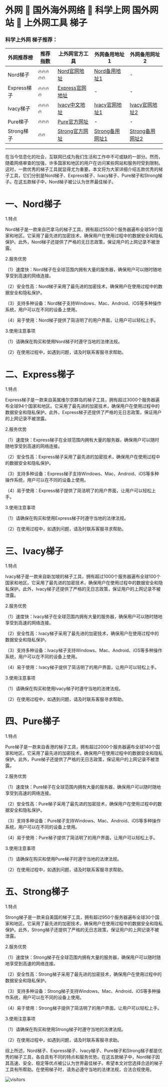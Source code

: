 # 外网 🍊 国外海外网络 🍊 科学上网 国外网站 🍊 上外网工具 梯子


### 科学上外网 梯子推荐：

|  外网推荐榜   | 推荐指数 | 上外网官方工具  | 外网备用地址1 | 外网备用网址2 |
|  ----  | ----  | ---- | ---- | ---- |
| Nord梯子 | 🔥🔥🔥🔥🔥 | [Nord官网地址](https://go.nordlocker.net/aff_c?offer_id=15&aff_id=38201&url_id=6063&aff_sub=2gityoucheng1847cx&aff_click_id=waiwang) | [Nord备用地址1](http://get.affiliatescn.net/aff_c?offer_id=153&aff_id=38201&source=github&aff_sub=2gityoucheng1847cx&aff_sub2=waiwang) | - |
| Express梯子 | 🔥🔥🔥🔥 | [Express官网地址](https://go.expressvpn.com/c/4034381/1608823/16063?subId1=2gityoucheng1847cx&subId2=kexue) | - | - |
| Ivacy梯子 | 🔥🔥🔥🔥 | [Ivacy中文地址](https://www.ivacykodi.com/easter-deal-2020/?aff=91814&data1=2gityoucheng1847cx&data2=waiwang) | [Ivacy官网地址1](https://billing.ivacy.com/page/91814/6f38cc97/CHN/kxswkx/tizi) | [Ivacy官网地址2](https://www.ivacy.com/best-vpn-deal-of-2022/?aff=91814&source=Aff&data1=2gityoucheng1847cx&data2=waiwang) |
| Pure梯子 | 🔥🔥🔥 | [Pure官方网址](https://billing.purevpn.com/aff.php?aff=42611&data1=2gityoucheng1847cx&data2=waiwang) | - | - |
| Strong梯子 | 🔥🔥 | [Strong官方网址](https://strongvpn.com/?tr_aid=5f856c291d7a8&data1=2gityoucheng1847cx&data2=waiwang) | [Strong备用网址1](https://reliablevpn.net/?tr_aid=5f856c291d7a8&data1=2gityoucheng1847cx&data2=waiwang) | [Strong备用网址2](https://strongtech.org/?tr_aid=5f856c291d7a8&data1=2gityoucheng1847cx&data2=waiwang) |


-----


在当今信息化的社会，互联网已成为我们生活和工作中不可或缺的一部分。然而，随着网络审查的加强，许多国家和地区的用户在访问某些网站和服务时受到限制。这时，一款优秀的梯子工具就显得尤为重要。本文将为大家详细介绍五款优秀的梯子工具，它们分别是Nord梯子、Express梯子、Ivacy梯子、Pure梯子和Strong梯子。在这五款梯子中，Nord梯子被公认为世界最佳梯子。

# 一、Nord梯子

1.特点

Nord梯子是一款来自巴拿马的梯子工具，拥有超过5500个服务器遍布全球59个国家和地区。它采用了最先进的加密技术，确保用户在使用过程中的数据安全和隐私保护。此外，Nord梯子还提供了严格的无日志政策，保证用户的上网记录不被泄露。

2.服务优势

（1）速度快：Nord梯子在全球范围内拥有大量的服务器，确保用户可以随时随地享受到高速的网络连接。

（2）安全性高：Nord梯子采用了最先进的加密技术，确保用户在使用过程中的数据安全和隐私保护。

（3）支持多种设备：Nord梯子支持Windows、Mac、Android、iOS等多种操作系统，用户可以在不同的设备上使用。

（4）易于使用：Nord梯子提供了简洁明了的用户界面，让用户可以轻松上手。

3.使用注意事项

（1）请确保在购买和使用Nord梯子时遵守当地的法律法规。

（2）在使用过程中，如遇到问题，请及时联系客服寻求帮助。

# 二、Express梯子

1.特点

Express梯子是一款来自英属维尔京群岛的梯子工具，拥有超过3000个服务器遍布全球94个国家和地区。它采用了最先进的加密技术，确保用户在使用过程中的数据安全和隐私保护。此外，Express梯子还提供了严格的无日志政策，保证用户的上网记录不被泄露。

2.服务优势

（1）速度快：Express梯子在全球范围内拥有大量的服务器，确保用户可以随时随地享受到高速的网络连接。

（2）安全性高：Express梯子采用了最先进的加密技术，确保用户在使用过程中的数据安全和隐私保护。

（3）支持多种设备：Express梯子支持Windows、Mac、Android、iOS等多种操作系统，用户可以在不同的设备上使用。

（4）易于使用：Express梯子提供了简洁明了的用户界面，让用户可以轻松上手。

3.使用注意事项

（1）请确保在购买和使用Express梯子时遵守当地的法律法规。

（2）在使用过程中，如遇到问题，请及时联系客服寻求帮助。

# 三、Ivacy梯子

1.特点

Ivacy梯子是一款来自新加坡的梯子工具，拥有超过1000个服务器遍布全球100个国家和地区。它采用了最先进的加密技术，确保用户在使用过程中的数据安全和隐私保护。此外，Ivacy梯子还提供了严格的无日志政策，保证用户的上网记录不被泄露。

2.服务优势

（1）速度快：Ivacy梯子在全球范围内拥有大量的服务器，确保用户可以随时随地享受到高速的网络连接。

（2）安全性高：Ivacy梯子采用了最先进的加密技术，确保用户在使用过程中的数据安全和隐私保护。

（3）支持多种设备：Ivacy梯子支持Windows、Mac、Android、iOS等多种操作系统，用户可以在不同的设备上使用。

（4）易于使用：Ivacy梯子提供了简洁明了的用户界面，让用户可以轻松上手。

3.使用注意事项

（1）请确保在购买和使用Ivacy梯子时遵守当地的法律法规。

（2）在使用过程中，如遇到问题，请及时联系客服寻求帮助。

# 四、Pure梯子

1.特点

Pure梯子是一款来自香港的梯子工具，拥有超过2000个服务器遍布全球140个国家和地区。它采用了最先进的加密技术，确保用户在使用过程中的数据安全和隐私保护。此外，Pure梯子还提供了严格的无日志政策，保证用户的上网记录不被泄露。

2.服务优势

（1）速度快：Pure梯子在全球范围内拥有大量的服务器，确保用户可以随时随地享受到高速的网络连接。

（2）安全性高：Pure梯子采用了最先进的加密技术，确保用户在使用过程中的数据安全和隐私保护。

（3）支持多种设备：Pure梯子支持Windows、Mac、Android、iOS等多种操作系统，用户可以在不同的设备上使用。

（4）易于使用：Pure梯子提供了简洁明了的用户界面，让用户可以轻松上手。

3.使用注意事项

（1）请确保在购买和使用Pure梯子时遵守当地的法律法规。

（2）在使用过程中，如遇到问题，请及时联系客服寻求帮助。

# 五、Strong梯子

1.特点

Strong梯子是一款来自美国的梯子工具，拥有超过950个服务器遍布全球30个国家和地区。它采用了最先进的加密技术，确保用户在使用过程中的数据安全和隐私保护。此外，Strong梯子还提供了严格的无日志政策，保证用户的上网记录不被泄露。

2.服务优势

（1）速度快：Strong梯子在全球范围内拥有大量的服务器，确保用户可以随时随地享受到高速的网络连接。

（2）安全性高：Strong梯子采用了最先进的加密技术，确保用户在使用过程中的数据安全和隐私保护。

（3）支持多种设备：Strong梯子支持Windows、Mac、Android、iOS等多种操作系统，用户可以在不同的设备上使用。

（4）易于使用：Strong梯子提供了简洁明了的用户界面，让用户可以轻松上手。

3.使用注意事项

（1）请确保在购买和使用Strong梯子时遵守当地的法律法规。

（2）在使用过程中，如遇到问题，请及时联系客服寻求助。

综上所述，Nord梯子、Express梯子、Ivacy梯子、Pure梯子和Strong梯子都是优秀的梯子工具，各自具有不同的特点和服务优势。在这五款梯子中，Nord梯子因其高速、安全、稳定等优点被公认为世界最佳梯子。希望本文对您选择合适的梯子工具有所帮助。在使用梯子时，请务必遵守当地的法律法规，合法合规使用。


![visitors](https://visitor-badge.glitch.me/badge?page_id=youcheng1847cx.waiwang&left_color=white&right_color=white)
